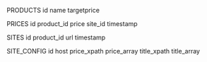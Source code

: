 PRODUCTS
id
name
targetprice


PRICES
id
product_id
price
site_id
timestamp


SITES
id
product_id
url
timestamp


SITE_CONFIG
id
host
price_xpath
price_array
title_xpath
title_array
